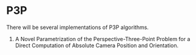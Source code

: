 # P3P
There will be several implementations of P3P algorithms.
1. A Novel Parametrization of the Perspective-Three-Point Problem for a Direct Computation of Absolute Camera Position and Orientation.
